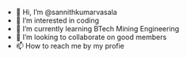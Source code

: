 - 👋 Hi, I’m @sannithkumarvasala
- 👀 I’m interested in coding
- 🌱 I’m currently learning BTech Mining Engineering
- 💞️ I’m looking to collaborate on good members
- 📫 How to reach me by my profie

<!---
sannithkumarvasala/sannithkumarvasala is a ✨ special ✨ repository because its `README.md` (this file) appears on your GitHub profile.
You can click the Preview link to take a look at your changes.
--->
